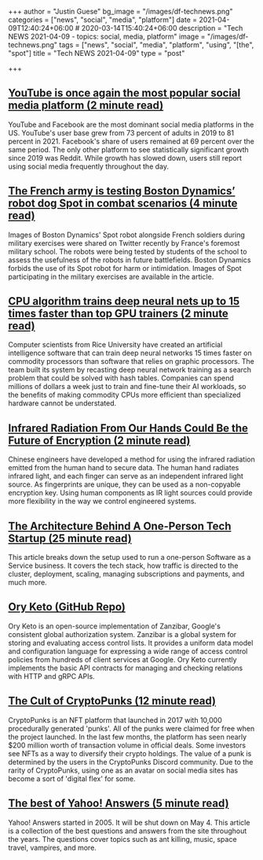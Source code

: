 +++
author = "Justin Guese"
bg_image = "/images/df-technews.png"
categories = ["news", "social", "media", "platform"]
date = 2021-04-09T12:40:24+06:00 # 2020-03-14T15:40:24+06:00
description = "Tech NEWS 2021-04-09 - topics: social, media, platform"
image = "/images/df-technews.png"
tags = ["news", "social", "media", "platform", "using", "[the", "spot"]
title = "Tech NEWS 2021-04-09"
type = "post"

+++

## [YouTube is once again the most popular social media platform (2 minute read)](https://www.engadget.com/pew-2021-social-media-report-youtube-facebook-162254196.html)

YouTube and Facebook are the most dominant social media platforms in the US. YouTube's user base grew from 73 percent of adults in 2019 to 81 percent in 2021. Facebook's share of users remained at 69 percent over the same period. The only other platform to see statistically significant growth since 2019 was Reddit. While growth has slowed down, users still report using social media frequently throughout the day.

## [The French army is testing Boston Dynamics’ robot dog Spot in combat scenarios (4 minute read)](https://www.theverge.com/2021/4/7/22371590/boston-dynamics-spot-robot-military-exercises-french-army)

Images of Boston Dynamics' Spot robot alongside French soldiers during military exercises were shared on Twitter recently by France's foremost military school. The robots were being tested by students of the school to assess the usefulness of the robots in future battlefields. Boston Dynamics forbids the use of its Spot robot for harm or intimidation. Images of Spot participating in the military exercises are available in the article.

## [CPU algorithm trains deep neural nets up to 15 times faster than top GPU trainers (2 minute read)](https://techxplore.com/news/2021-04-rice-intel-optimize-ai-commodity.html)

Computer scientists from Rice University have created an artificial intelligence software that can train deep neural networks 15 times faster on commodity processors than software that relies on graphic processors. The team built its system by recasting deep neural network training as a search problem that could be solved with hash tables. Companies can spend millions of dollars a week just to train and fine-tune their AI workloads, so the benefits of making commodity CPUs more efficient than specialized hardware cannot be understated.

## [Infrared Radiation From Our Hands Could Be the Future of Encryption (2 minute read)](https://interestingengineering.com/infrared-radiation-from-our-hands-could-be-the-future-of-encryption)

Chinese engineers have developed a method for using the infrared radiation emitted from the human hand to secure data. The human hand radiates infrared light, and each finger can serve as an independent infrared light source. As fingerprints are unique, they can be used as a non-copyable encryption key. Using human components as IR light sources could provide more flexibility in the way we control engineered systems.

## [The Architecture Behind A One-Person Tech Startup (25 minute read)](https://anthonynsimon.com/blog/one-man-saas-architecture/)

This article breaks down the setup used to run a one-person Software as a Service business. It covers the tech stack, how traffic is directed to the cluster, deployment, scaling, managing subscriptions and payments, and much more.

## [Ory Keto (GitHub Repo)](https://github.com/ory/keto)

Ory Keto is an open-source implementation of Zanzibar, Google's consistent global authorization system. Zanzibar is a global system for storing and evaluating access control lists. It provides a uniform data model and configuration language for expressing a wide range of access control policies from hundreds of client services at Google. Ory Keto currently implements the basic API contracts for managing and checking relations with HTTP and gRPC APIs.

## [The Cult of CryptoPunks (12 minute read)](https://techcrunch.com/2021/04/08/the-cult-of-cryptopunks/)

CryptoPunks is an NFT platform that launched in 2017 with 10,000 procedurally generated 'punks'. All of the punks were claimed for free when the project launched. In the last few months, the platform has seen nearly $200 million worth of transaction volume in official deals. Some investors see NFTs as a way to diversify their crypto holdings. The value of a punk is determined by the users in the CryptoPunks Discord community. Due to the rarity of CryptoPunks, using one as an avatar on social media sites has become a sort of 'digital flex' for some.

## [The best of Yahoo! Answers (5 minute read)](https://www.theverge.com/22368753/yahoo-answers-best-funny-shut-down)

Yahoo! Answers started in 2005. It will be shut down on May 4. This article is a collection of the best questions and answers from the site throughout the years. The questions cover topics such as ant killing, music, space travel, vampires, and more.

